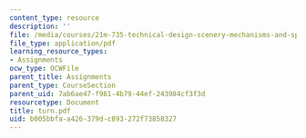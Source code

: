```yaml
---
content_type: resource
description: ''
file: /media/courses/21m-735-technical-design-scenery-mechanisms-and-special-effects-spring-2004/b005bbfaa426379dc893272f73858327_turn.pdf
file_type: application/pdf
learning_resource_types:
- Assignments
ocw_type: OCWFile
parent_title: Assignments
parent_type: CourseSection
parent_uid: 7ab6ae47-f961-4b79-44ef-243984cf3f3d
resourcetype: Document
title: turn.pdf
uid: b005bbfa-a426-379d-c893-272f73858327
---
```

